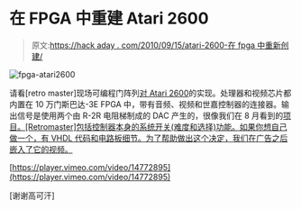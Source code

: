 # 在 FPGA 中重建 Atari 2600

> 原文:[https://hack aday . com/2010/09/15/atari-2600-在 fpga 中重新创建/](https://hackaday.com/2010/09/15/atari-2600-recreated-in-an-fpga/)

![](../Images/a47ccf37dc71239d89db6d0745e130a0.png "fpga-atari2600")

请看[retro master]现场可编程门阵列[对 Atari 2600](http://retromaster.wordpress.com/a2601/)的实现。处理器和视频芯片都内置在 10 万门斯巴达-3E FPGA 中，带有音频、视频和世嘉控制器的连接器。输出信号是使用两个由 R-2R 电阻梯制成的 DAC 产生的，很像我们在 8 月看到的[项目。[Retromaster]包括控制器本身的系统开关(难度和选择)功能。如果你想自己做一个，有 VHDL 代码和电路板细节。为了帮助做出这个决定，我们在广告之后嵌入了它的视频。](http://hackaday.com/2010/08/17/building-a-discrete-digital-analog-converter/)

[https://player.vimeo.com/video/14772895](https://player.vimeo.com/video/14772895)

[谢谢高可汗]